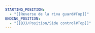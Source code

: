 ```yaml
---
STARTING_POSITION:
  - "[[Reverse de la riva guard#Top]]"
ENDING_POSITION:
  - "[[BJJ/Position/Side control#Top]]"
---
```

